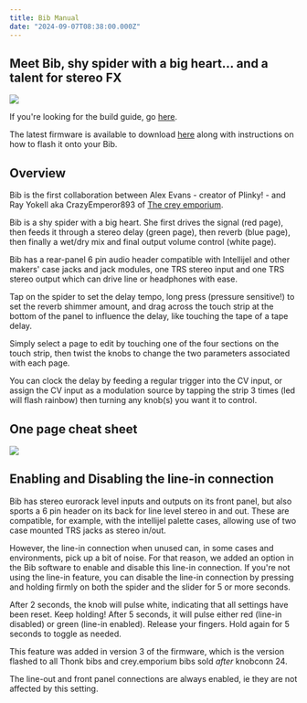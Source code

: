 ```yaml
---
title: Bib Manual
date: "2024-09-07T08:38:00.000Z"
---
```

## Meet Bib, shy spider with a big heart... and a talent for stereo FX

<img src="/bibspin.gif">

If you're looking for the build guide, go <a href="docs/build-guide_bib">here</a>.

The latest firmware is available to download <a href="docs/build-guide_bib/#the-software-adventure">here</a> along with instructions on how to flash it onto your Bib. 

## Overview

Bib is the first collaboration between Alex Evans - creator of Plinky! - and Ray Yokell aka CrazyEmperor893 of <a href="https://crey.space">The crey emporium</a>. 

Bib is a shy spider with a big heart. She first drives the signal (red page), then feeds it through a stereo delay (green page), then reverb (blue page), then finally a wet/dry mix and final output volume control (white page). 

Bib has a rear-panel 6 pin audio header compatible with Intellijel and other makers' case jacks and jack modules, one TRS stereo input and one TRS stereo output which can drive line or headphones with ease. 

Tap on the spider to set the delay tempo, long press (pressure sensitive!) to set the reverb shimmer amount, and drag across the touch strip at the bottom of the panel to influence the delay, like touching the tape of a tape delay. 

Simply select a page to edit by touching one of the four sections on the touch strip, then twist the knobs to change the two parameters associated with each page.

You can clock the delay by feeding a regular trigger into the CV input, or assign the CV input as a modulation source by tapping the strip 3 times (led will flash rainbow) then turning any knob(s) you want it to control.

## One page cheat sheet

<a href="bib_manual.png" target="blank"><img src="bib_manual.png"></a>

## Enabling and Disabling the line-in connection

Bib has stereo eurorack level inputs and outputs on its front panel, but also sports a 6 pin header on its back for line level stereo in and out. These are compatible, for example, with the intellijel palette cases, allowing use of two case mounted TRS jacks as stereo in/out. 

However, the line-in connection when unused can, in some cases and environments, pick up a bit of noise. For that reason, we added an option in the Bib software to enable and disable this line-in connection. If you're not using the line-in feature, you can disable the line-in connection by pressing and holding firmly on both the spider and the slider for 5 or more seconds. 

After 2 seconds, the knob will pulse white, indicating that all settings have been reset. Keep holding! After 5 seconds, it will pulse either red (line-in disabled) or green (line-in enabled). Release your fingers. Hold again for 5 seconds to toggle as needed.

This feature was added in version 3 of the firmware, which is the version flashed to all Thonk bibs and crey.emporium bibs sold *after* knobconn 24.

The line-out and front panel connections are always enabled, ie they are not affected by this setting.
